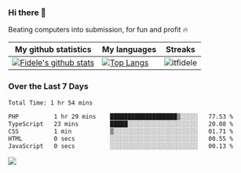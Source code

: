 ### Hi there 👋
<p>Beating computers into submission, for fun and profit 🔥</p>

|My github statistics|My languages|Streaks|
|-|-|-|
|[![Fidele's github stats](https://github-readme-stats.vercel.app/api?username=itfidele&count_private=true&show_icons=true&theme=dark&hide_title=true)](https://github.com/itfidele)|[![Top Langs](https://github-readme-stats.vercel.app/api/top-langs/?username=itfidele&show_icons=true&langs_count=8&theme=dark&layout=compact&hide_title=true)](https://github.com/itfidele)|![itfidele](https://github-readme-streak-stats.herokuapp.com/?user=itfidele&theme=dark)

### Over the Last 7 Days
<!--START_SECTION:waka-->

```txt
Total Time: 1 hr 54 mins

PHP          1 hr 29 mins    ███████████████████▒░░░░░   77.53 %
TypeScript   23 mins         █████░░░░░░░░░░░░░░░░░░░░   20.08 %
CSS          1 min           ▒░░░░░░░░░░░░░░░░░░░░░░░░   01.71 %
HTML         0 secs          ░░░░░░░░░░░░░░░░░░░░░░░░░   00.55 %
JavaScript   0 secs          ░░░░░░░░░░░░░░░░░░░░░░░░░   00.13 %
```

<!--END_SECTION:waka-->



![](https://komarev.com/ghpvc/?username=itfidele)
